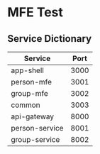 # MFE Test

## Service Dictionary

| Service        | Port |
| -------------- | ---- |
| app-shell      | 3000 |
| person-mfe     | 3001 |
| group-mfe      | 3002 |
| common         | 3003 |
| api-gateway    | 8000 |
| person-service | 8001 |
| group-service  | 8002 |
